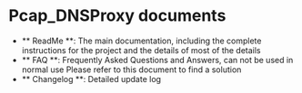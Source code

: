 ﻿Pcap_DNSProxy documents
=====

* ** ReadMe **: The main documentation, including the complete instructions for the project and the details of most of the details
* ** FAQ **: Frequently Asked Questions and Answers, can not be used in normal use Please refer to this document to find a solution
* ** Changelog **: Detailed update log
